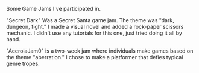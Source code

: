 Some Game Jams I've participated in.

"Secret Dark" Was a Secret Santa game jam. The theme was "dark, dungeon, fight." I made a visual novel and added a rock-paper scissors mechanic. I didn't use any tutorials for this one, just tried doing it all by hand.

"AcerolaJam0" is a two-week jam where individuals make games based on the theme "aberration." I chose to make a platformer that defies typical genre tropes.
